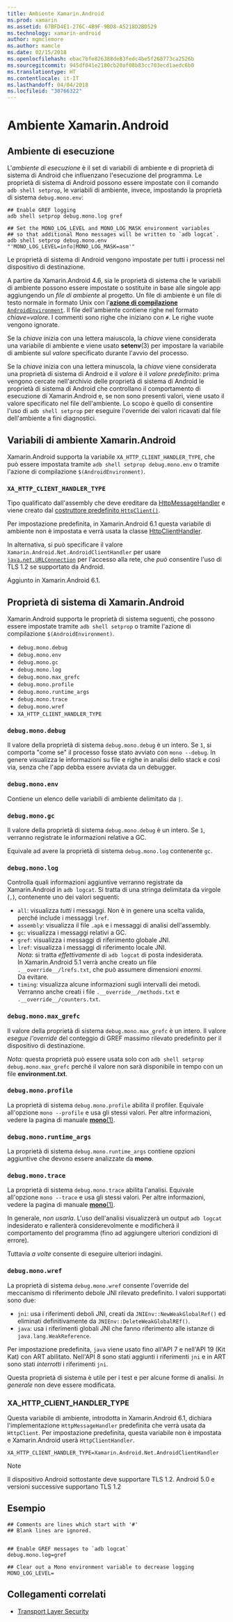 ```yaml
---
title: Ambiente Xamarin.Android
ms.prod: xamarin
ms.assetid: 67BFD4E1-276C-4B9F-9BD8-A5218D2BD529
ms.technology: xamarin-android
author: mgmclemore
ms.author: mamcle
ms.date: 02/15/2018
ms.openlocfilehash: ebac7bfe826388de83fedc4be5f268773ca2526b
ms.sourcegitcommit: 945df041e2180cb20af08b83cc703ecd1aedc6b0
ms.translationtype: HT
ms.contentlocale: it-IT
ms.lasthandoff: 04/04/2018
ms.locfileid: "30766322"
---
```

# <a name="xamarinandroid-environment"></a>Ambiente Xamarin.Android

## <a name="execution-environment"></a>Ambiente di esecuzione

L'*ambiente di esecuzione* è il set di variabili di ambiente e di proprietà di sistema di Android che influenzano l'esecuzione del programma. Le proprietà di sistema di Android possono essere impostate con il comando `adb shell setprop`, le variabili di ambiente, invece, impostando la proprietà di sistema `debug.mono.env`:

```shell
## Enable GREF logging
adb shell setprop debug.mono.log gref

## Set the MONO_LOG_LEVEL and MONO_LOG_MASK environment variables
## so that additional Mono messages will be written to `adb logcat`.
adb shell setprop debug.mono.env "'MONO_LOG_LEVEL=info|MONO_LOG_MASK=asm'"
```

Le proprietà di sistema di Android vengono impostate per tutti i processi nel dispositivo di destinazione.

A partire da Xamarin.Android 4.6, sia le proprietà di sistema che le variabili di ambiente possono essere impostate o sostituite in base alle singole app aggiungendo un *file di ambiente* al progetto. Un file di ambiente è un file di testo normale in formato Unix con l'[**azione di compilazione** `AndroidEnvironment`](~/android/deploy-test/building-apps/build-process.md).
Il file dell'ambiente contiene righe nel formato *chiave=valore*.
I commenti sono righe che iniziano con `#`. Le righe vuote vengono ignorate.

Se la *chiave* inizia con una lettera maiuscola, la *chiave* viene considerata una variabile di ambiente e viene usato **setenv**(3) per impostare la variabile di ambiente sul *valore* specificato durante l'avvio del processo.

Se la *chiave* inizia con una lettera minuscola, la *chiave* viene considerata una proprietà di sistema di Android e il *valore* è il *valore predefinito*: prima vengono cercate nell'archivio delle proprietà di sistema di Android le proprietà di sistema di Android che controllano il comportamento di esecuzione di Xamarin.Android e, se non sono presenti valori, viene usato il valore specificato nel file dell'ambiente. Lo scopo è quello di consentire l'uso di `adb shell setprop` per eseguire l'override dei valori ricavati dal file dell'ambiente a fini diagnostici.

## <a name="xamarinandroid-environment-variables"></a>Variabili di ambiente Xamarin.Android

Xamarin.Android supporta la variabile `XA_HTTP_CLIENT_HANDLER_TYPE`, che può essere impostata tramite `adb shell setprop debug.mono.env` o tramite l'azione di compilazione `$(AndroidEnvironment)`.


### `XA_HTTP_CLIENT_HANDLER_TYPE`

Tipo qualificato dall'assembly che deve ereditare da [HttpMessageHandler](https://docs.microsoft.com/dotnet/api/system.net.http.httpmessagehandler?view=xamarinandroid-7.1) e viene creato dal [costruttore predefinito `HttpClient()`](https://docs.microsoft.com/dotnet/api/system.net.http.httpclient.-ctor?view=xamarinandroid-7.1#System_Net_Http_HttpClient__ctor).

Per impostazione predefinita, in Xamarin.Android 6.1 questa variabile di ambiente non è impostata e verrà usata la classe [HttpClientHandler](https://docs.microsoft.com/dotnet/api/system.net.http.httpclienthandler?view=xamarinandroid-7.1).

In alternativa, si può specificare il valore `Xamarin.Android.Net.AndroidClientHandler` per usare [`java.net.URLConnection`](https://developer.xamarin.com/api/type/Java.Net.URLConnection/) per l'accesso alla rete, che *può* consentire l'uso di TLS 1.2 se supportato da Android.

Aggiunto in Xamarin.Android 6.1.

## <a name="xamarinandroid-system-properties"></a>Proprietà di sistema di Xamarin.Android

Xamarin.Android supporta le proprietà di sistema seguenti, che possono essere impostate tramite `adb shell setprop` o tramite l'azione di compilazione `$(AndroidEnvironment)`.

* `debug.mono.debug`
* `debug.mono.env`
* `debug.mono.gc`
* `debug.mono.log`
* `debug.mono.max_grefc`
* `debug.mono.profile`
* `debug.mono.runtime_args`
* `debug.mono.trace`
* `debug.mono.wref`
* `XA_HTTP_CLIENT_HANDLER_TYPE`

### `debug.mono.debug`

Il valore della proprietà di sistema `debug.mono.debug` è un intero. Se `1`, si comporta "come se" il processo fosse stato avviato con `mono --debug`.
In genere visualizza le informazioni su file e righe in analisi dello stack e così via, senza che l'app debba essere avviata da un debugger.

### `debug.mono.env`

Contiene un elenco delle variabili di ambiente delimitato da `|`.

### `debug.mono.gc`

Il valore della proprietà di sistema `debug.mono.debug` è un intero.
Se `1`, verranno registrate le informazioni relative a GC.

Equivale ad avere la proprietà di sistema `debug.mono.log` contenente `gc`.

### `debug.mono.log`

Controlla quali informazioni aggiuntive verranno registrate da Xamarin.Android in `adb logcat`.
Si tratta di una stringa delimitata da virgole (`,`), contenente uno dei valori seguenti:

* `all`: visualizza *tutti* i messaggi. Non è in genere una scelta valida, perché include i messaggi `lref`.
* `assembly`: visualizza il file `.apk` e i messaggi di analisi dell'assembly.
* `gc`: visualizza i messaggi relativi a GC.
* `gref`: visualizza i messaggi di riferimento globale JNI.
* `lref`: visualizza i messaggi di riferimento locale JNI.  
    *Nota*: si tratta *effettivamente* di `adb logcat` di posta indesiderata.  
    In Xamarin.Android 5.1 verrà anche creato un file `.__override__/lrefs.txt`, che può assumere dimensioni *enormi*.  
    Da evitare.
* `timing`: visualizza alcune informazioni sugli intervalli dei metodi. Verranno anche creati i file `.__override__/methods.txt` e `.__override__/counters.txt`.


### `debug.mono.max_grefc`

Il valore della proprietà di sistema `debug.mono.max_grefc` è un intero.
Il valore *esegue l'override* del conteggio di GREF massimo rilevato predefinito per il dispositivo di destinazione.

*Nota:* questa proprietà può essere usata solo con `adb shell setprop
debug.mono.max_grefc` perché il valore non sarà disponibile in tempo con un file **environment.txt**.

### `debug.mono.profile`

La proprietà di sistema `debug.mono.profile` abilita il profiler.
Equivale all'opzione `mono --profile` e usa gli stessi valori. Per altre informazioni, vedere la pagina di manuale [**mono**(1)](http://docs.go-mono.com/?link=man%3amono(1)).

### `debug.mono.runtime_args`

La proprietà di sistema `debug.mono.runtime_args` contiene opzioni aggiuntive che devono essere analizzate da **mono**.

### `debug.mono.trace`

La proprietà di sistema `debug.mono.trace` abilita l'analisi.
Equivale all'opzione `mono --trace` e usa gli stessi valori. Per altre informazioni, vedere la pagina di manuale [**mono**(1)](http://docs.go-mono.com/?link=man%3amono(1)).

In generale, *non usarla*. L'uso dell'analisi visualizzerà un output `adb logcat` indesiderato e rallenterà considerevolmente e modificherà il comportamento del programma (fino ad aggiungere ulteriori condizioni di errore).

Tuttavia *a volte* consente di eseguire ulteriori indagini.

### `debug.mono.wref`

La proprietà di sistema `debug.mono.wref` consente l'override del meccanismo di riferimento debole JNI rilevato predefinito. I valori supportati sono due:

* `jni`: usa i riferimenti deboli JNI, creati da `JNIEnv::NewWeakGlobalRef()` ed eliminati definitivamente da `JNIEnv::DeleteWeakGlobalREf()`.
* `java`: usa i riferimenti globali JNI che fanno riferimento alle istanze di `java.lang.WeakReference`.

Per impostazione predefinita, `java` viene usato fino all'API 7 e nell'API 19 (Kit Kat) con ART abilitato. Nell'API 8 sono stati aggiunti i riferimenti `jni` e in ART sono stati *interrotti* i riferimenti `jni`.

Questa proprietà di sistema è utile per i test e per alcune forme di analisi.
*In generale* non deve essere modificata.

### <a name="xahttpclienthandlertype"></a>XA\_HTTP\_CLIENT\_HANDLER\_TYPE

Questa variabile di ambiente, introdotta in Xamarin.Android 6.1, dichiara l'implementazione `HttpMessageHandler` predefinita che verrà usata da `HttpClient`. Per impostazione predefinita, questa variabile non è impostata e Xamarin.Android userà `HttpClientHandler`.

```shell
XA_HTTP_CLIENT_HANDLER_TYPE=Xamarin.Android.Net.AndroidClientHandler
```

> [!NOTE]
> Il dispositivo Android sottostante deve supportare TLS 1.2.
Android 5.0 e versioni successive supportano TLS 1.2


## <a name="example"></a>Esempio

```shell
## Comments are lines which start with '#'
## Blank lines are ignored.


## Enable GREF messages to `adb logcat`
debug.mono.log=gref

## Clear out a Mono environment variable to decrease logging
MONO_LOG_LEVEL=
```



## <a name="related-links"></a>Collegamenti correlati

- [Transport Layer Security](~/cross-platform/app-fundamentals/transport-layer-security.md)
